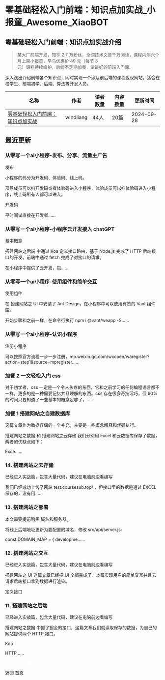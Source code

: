 # 零基础轻松入门前端：知识点加实战_小报童_Awesome_XiaoBOT

## 零基础轻松入门前端：知识点加实战介绍
> 某大厂前端开发，知乎 2.7 万粉丝，全网技术文章千万阅读，课程内测六个月上架小报童，早鸟优惠价 49 元（每节 3  
元）课程持续维护，后续不定期加餐，做最好的前端入门课。    
    
深入浅出介绍前端各个知识点，同时实现一个涉及前后端的课程返现网站。适合在校学生、前端初学、后端、算法等开发人员。  
  


|名称|作者|读者数量|内容数量|更新时间|
|---|---|---|---|---|
|[零基础轻松入门前端：知识点加实战](https://xiaobot.net/p/fe?refer=9c3f1c95-a052-465a-9902-f6d75080262a)|windliang|44人|20篇|2024-09-28|

## 最近更新
### 从零写一个ai小程序-发布、分享、流量主广告

发布

小程序的码分为开发码、体验码、线上码。

项目成员可以扫开发码或者体验码进入小程序，体验成员可以扫体验码进入小程序，线上码所有人都可以进入。

开发码

平时调试直接在开发者......

### 从零写一个ai小程序-小程序云开发接入 chatGPT

基本概念

搭建网站之后端 中通过 Koa 定义接口路由，基于 Node.js 完成了 HTTP 后端接口的开发。前端中通过 fetch 完成了对接口的请求。

在小程序中提供了云开发，包......

### 从零写一个ai小程序-使用组件和简单交互

使用组件

在 搭建网站之 UI 中安装了 Ant Design，在小程序中可以使用有赞的 Vant 组件库。

开始步骤和之前一样，在命令行执行 npm i @vant/weapp -S......

### 从零写一个ai小程序-认识小程序

注册小程序

可以按照官方流程一步一步注册，mp.weixin.qq.com/wxopen/waregister?action=step1&source=mpregister......

### 加餐 2 一文轻松入门 css

对于初学者，css 一定是一个令人头疼的东西，它和之前学习的任何编程语言都不一样，更多的是一种需要记忆并且理解的东西。css 存在很多奇技淫巧，但 90%
的时间只要知道了一些基本的概念足够了，......

### 加餐 1 搭建网站之自建数据库

这篇文章作为数据存储的一个补充，主要是一些概念解释和代码执行。

搭建网站之数据 和 搭建网站之云存储 我们分别用 Excel 和云数据库保存了数据，两者的优缺点如下：

Exce......

### 14\. 搭建网站之云存储

已经进入实战篇，包含大量代码，建议在电脑前边看编写

我们已经成功上线了网站 test.coursesub.top/ ，但接口里的数据是通过 EXCEL 保存的，没有用......

### 13\. 搭建网站之部署

本文需要提前购买 域名和服务器。

将线上后端地址更新为要配置的域名，修改 src/api/server.js:

const DOMAIN_MAP = { developme......

### 12\. 搭建网站之交互

已经进入实战篇，包含大量代码，建议在电脑前边看编写

搭建网站之 UI 这篇文章已经把 UI 全部完成了，本篇实现用户的简单交互并且去请求后端接口拿到数据进行渲染。

定义接口

### 11\. 搭建网站之后端

已经进入实战篇，包含大量代码，建议在电脑前边看编写

搭建网站之数据 中抓了掘金的接口，这篇文章我们就读取保存的数据，为自己的网站提供两个 HTTP 接口。

Koa

HTTP......


<a href="https://github.com/Reno9527/awesome-xiaobot" style="color: white; text-decoration: none;">awesome-xiaobot</a>

返回 [首页](../README.md)
